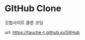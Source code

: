 # GItHub Clone

깃헙사이트 클론 코딩

url: <a href="https://tauche-t.github.io/GitHub/" target="_blank">https://tauche-t.github.io/GitHub</a>

